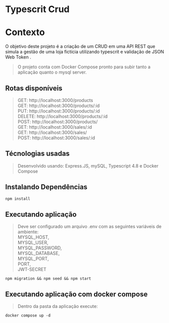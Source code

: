 # Typescrit Crud

# Contexto
O objetivo deste projeto é a criação de um CRUD em uma API REST que simula a gestão de uma loja fictícia utilizando typescrit e validação de JSON Web Token .
> O projeto conta com Docker Compose pronto para subir tanto a aplicação quanto o mysql server.
## Rotas disponíveis

> GET: http://localhost:3000/products  
> GET: http://localhost:3000/products/:id  
> PUT: http://localhost:3000/products/:id  
> DELETE: http://localhost:3000/products/:id  
> POST: http://localhost:3000/products/  
> GET: http://localhost:3000/sales/:id  
> GET: http://localhost:3000/sales/   
> POST: http://localhost:3000/sales/:id  

## Técnologias usadas

> Desenvolvido usando: Express.JS, mySQL, Typescript 4.8 e Docker Compose

## Instalando Dependências

```bash
npm install
``` 
## Executando aplicação

> Deve ser configurado um arquivo .env com as seguintes variáveis de ambiente:  
MYSQL_HOST,  
MYSQL_USER,  
MYSQL_PASSWORD,  
MYSQL_DATABASE,  
MYSQL_PORT,  
PORT,  
JWT-SECRET  

  ```
npm migration && npm seed && npm start
  ```
  
## Executando aplicação com docker compose

> Dentro da pasta da aplicação execute:

  ```
docker compose up -d
  ```
